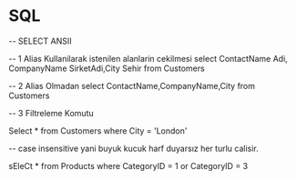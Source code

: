 # SQL

-- SELECT ANSII

-- 1 Alias Kullanilarak istenilen alanlarin cekilmesi
select ContactName Adi, CompanyName SirketAdi,City Sehir  from Customers

-- 2 Alias Olmadan
select ContactName,CompanyName,City  from Customers

-- 3 Filtreleme Komutu

Select * from Customers where City = 'London'

-- case insensitive yani buyuk kucuk harf duyarsız her turlu calisir.

sEleCt * from Products where CategoryID = 1 or CategoryID = 3
